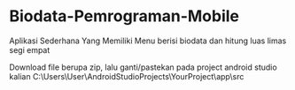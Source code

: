 # Biodata-Pemrograman-Mobile
Aplikasi Sederhana Yang Memiliki Menu berisi biodata dan hitung luas limas segi empat 

Download file berupa zip, lalu ganti/pastekan pada project android studio kalian
C:\Users\User\AndroidStudioProjects\YourProject\app\src
